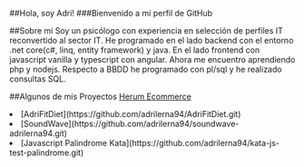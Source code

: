 ##Hola, soy Adri!
###Bienvenido a mi perfil de GitHub

##Sobre mi
Soy un psicólogo con experiencia en selección de perfiles IT reconvertido al sector IT.
He programado en el lado backend con el entorno .net core(c#, linq, entity framework) y java.
En el lado frontend con javascript vanilla y typescript con angular.
Ahora me encuentro aprendiendo php y nodejs.
Respecto a BBDD he programado con pl/sql y he realizado consultas SQL.

##Algunos de mis Proyectos
[Herum Ecommerce](https://github.com/adrilerna94/ecommerce-herum.git)
  <li>[AdriFitDiet](https://github.com/adrilerna94/AdriFitDiet.git) </li>
  <li>[SoundWave](https://github.com/adrilerna94/soundwave-adrilerna94.git) </li>
  <li>[Javascript Palindrome Kata](https://github.com/adrilerna94/kata-js-test-palindrome.git)</li>
</ul>
